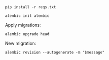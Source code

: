 ```
pip install -r reqs.txt
```

```
alembic init alembic
```

Apply migrations:

```
alembic upgrade head
``` 

New migration:

```
alembic revision --autogenerate -m "$message"
```
